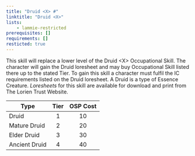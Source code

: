 ```yaml
---
title: "Druid <X> #"
linktitle: "Druid <X>"
lists:
    - lammie-restricted
prerequisites: []
requirements: []
resticted: true
---
```

This skill will replace a lower level of the Druid \<X> Occupational Skill. The character will gain the Druid loresheet and may buy Occupational Skill listed there up to the stated Tier. To gain this skill a character must fulfil the IC requirements listed on the Druid loresheet. A Druid is a type of Essence Creature. _Loresheets_ for this skill are available for download and print from The Lorien Trust Website.

| Type | Tier | OSP Cost |
|------| :--: | :------: |
| Druid | 1 | 10 |
| Mature Druid | 2 | 20 |
| Elder Druid | 3 | 30 |
| Ancient Druid | 4 | 40 |